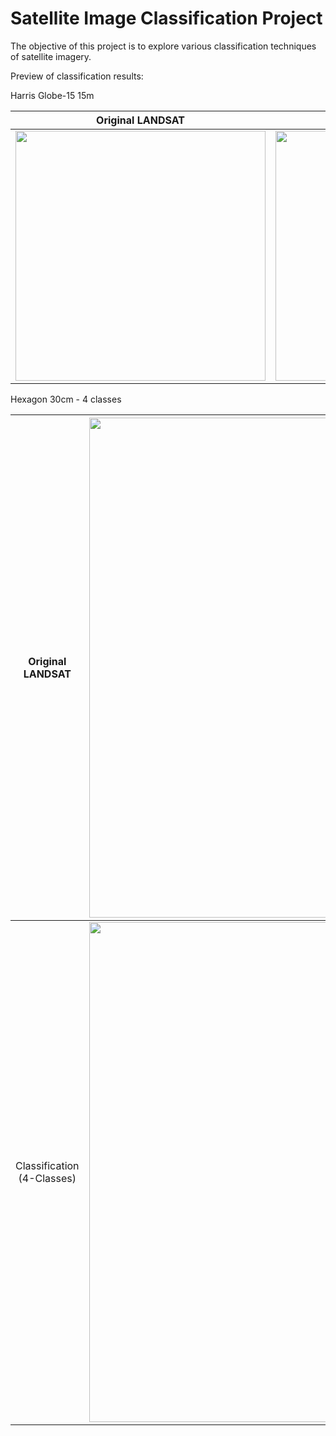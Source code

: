 # Satellite Image Classification Project

The objective of this project is to explore various classification techniques of satellite imagery.

Preview of classification results:

Harris Globe-15 15m

| Original LANDSAT | Classification (3-Classes) |
|:-:	|:-:	|
| <img src="https://github.com/samsonxian/Satellite-Image-Classification/blob/master/image/sample1.jpg?raw=true" width="400"  />  	|  <img src="https://github.com/samsonxian/Satellite-Image-Classification/blob/master/image/sample1-classified.jpg?raw=true" width="400"  /> 	||

Hexagon 30cm - 4 classes

| Original LANDSAT  	|  <img src="https://github.com/samsonxian/Satellite-Image-Classification/blob/master/image/sample2.jpg?raw=true" width="800"  />  	|
|:-:	|:-:	|
| Classification (4-Classes) 	|  <img src="https://github.com/samsonxian/Satellite-Image-Classification/blob/master/image/sample2-classified.jpg?raw=true" width="800"  /> 	||
